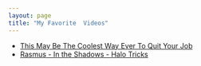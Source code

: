 ```yaml
---
layout: page
title: "My Favorite  Videos"
---
```


* [This May Be The Coolest Way Ever To Quit Your Job](https://www.youtube.com/watch?v=Ew_tdY0V4Zo)
* [Rasmus - In the Shadows - Halo Tricks](https://www.youtube.com/watch?v=fTjw3xFObP8)
